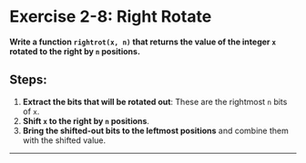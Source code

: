 
# **Exercise 2-8: Right Rotate**

**Write a function `rightrot(x, n)` that returns the value of the integer `x` rotated to the right by `n` positions.**

## **Steps:**

1. **Extract the bits that will be rotated out**: These are the rightmost `n` bits of `x`.
2. **Shift `x` to the right by `n` positions**.
3. **Bring the shifted-out bits to the leftmost positions** and combine them with the shifted value.
---
